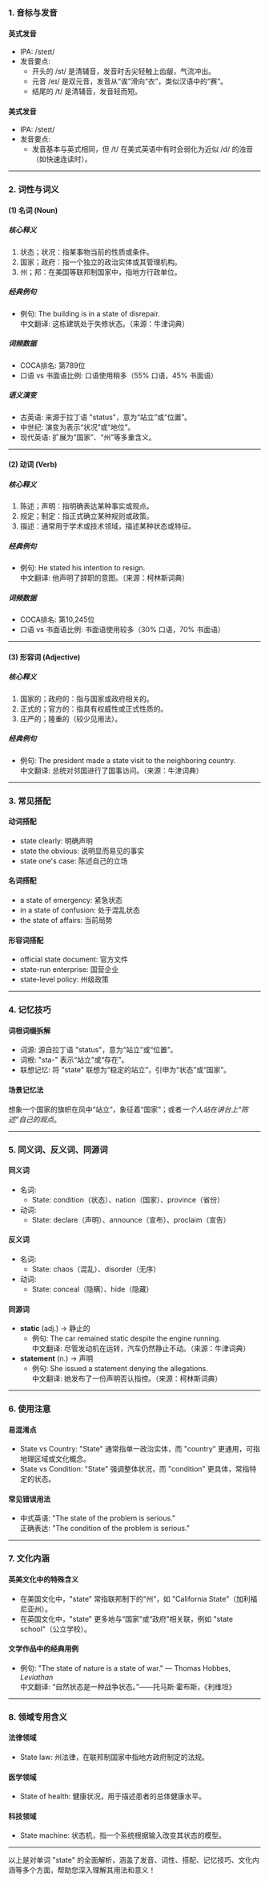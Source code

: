 
### 1. 音标与发音

#### 英式发音
- IPA: /steɪt/  
- 发音要点:
  - 开头的 /st/ 是清辅音，发音时舌尖轻触上齿龈，气流冲出。
  - 元音 /eɪ/ 是双元音，发音从“诶”滑向“衣”，类似汉语中的“赛”。
  - 结尾的 /t/ 是清辅音，发音轻而短。

#### 美式发音
- IPA: /steɪt/  
- 发音要点:
  - 发音基本与英式相同，但 /t/ 在美式英语中有时会弱化为近似 /d/ 的浊音（如快速连读时）。

---

### 2. 词性与词义

#### (1) 名词 (Noun)

##### 核心释义
1. 状态；状况：指某事物当前的性质或条件。  
2. 国家；政府：指一个独立的政治实体或其管理机构。  
3. 州；邦：在美国等联邦制国家中，指地方行政单位。

##### 经典例句
- 例句: The building is in a state of disrepair.  
  中文翻译: 这栋建筑处于失修状态。（来源：牛津词典）

##### 词频数据
- COCA排名: 第789位  
- 口语 vs 书面语比例: 口语使用稍多（55% 口语，45% 书面语）

##### 语义演变
- 古英语: 来源于拉丁语 "status"，意为“站立”或“位置”。  
- 中世纪: 演变为表示“状况”或“地位”。  
- 现代英语: 扩展为“国家”、“州”等多重含义。

---

#### (2) 动词 (Verb)

##### 核心释义
1. 陈述；声明：指明确表达某种事实或观点。  
2. 规定；制定：指正式确立某种规则或政策。  
3. 描述：通常用于学术或技术领域，描述某种状态或特征。

##### 经典例句
- 例句: He stated his intention to resign.  
  中文翻译: 他声明了辞职的意图。（来源：柯林斯词典）

##### 词频数据
- COCA排名: 第10,245位  
- 口语 vs 书面语比例: 书面语使用较多（30% 口语，70% 书面语）

---

#### (3) 形容词 (Adjective)

##### 核心释义
1. 国家的；政府的：指与国家或政府相关的。  
2. 正式的；官方的：指具有权威性或正式性质的。  
3. 庄严的；隆重的（较少见用法）。

##### 经典例句
- 例句: The president made a state visit to the neighboring country.  
  中文翻译: 总统对邻国进行了国事访问。（来源：牛津词典）

---

### 3. 常见搭配

#### 动词搭配
- state clearly: 明确声明  
- state the obvious: 说明显而易见的事实  
- state one's case: 陈述自己的立场  

#### 名词搭配
- a state of emergency: 紧急状态  
- in a state of confusion: 处于混乱状态  
- the state of affairs: 当前局势  

#### 形容词搭配
- official state document: 官方文件  
- state-run enterprise: 国营企业  
- state-level policy: 州级政策  

---

### 4. **记忆技巧**

#### 词根词缀拆解
- 词源: 源自拉丁语 "status"，意为“站立”或“位置”。  
- 词根: "sta-" 表示“站立”或“存在”。  
- 联想记忆: 将 "state" 联想为“稳定的站立”，引申为“状态”或“国家”。

#### 场景记忆法
想象一个国家的旗帜在风中“站立”，象征着“国家”；或者*一个人站在讲台上“陈述”自己的观点*。

---

### 5. 同义词、反义词、同源词

#### 同义词
- 名词: 
  - State: condition（状态）、nation（国家）、province（省份）  
- 动词: 
  - State: declare（声明）、announce（宣布）、proclaim（宣告）  

#### 反义词
- 名词: 
  - State: chaos（混乱）、disorder（无序）  
- 动词: 
  - State: conceal（隐瞒）、hide（隐藏）  

#### **同源词**
- **static** (adj.) → 静止的  
  - 例句: The car remained static despite the engine running.  
    中文翻译: 尽管发动机在运转，汽车仍然静止不动。（来源：牛津词典）
- **statement** (n.) → 声明  
  - 例句: She issued a statement denying the allegations.  
    中文翻译: 她发布了一份声明否认指控。（来源：柯林斯词典）

---

### 6. 使用注意

#### 易混淆点
- State vs Country: "State" 通常指单一政治实体，而 "country" 更通用，可指地理区域或文化概念。  
- State vs Condition: "State" 强调整体状况，而 "condition" 更具体，常指特定的状态。

#### 常见错误用法
- 中式英语: "The state of the problem is serious."  
  正确表达: "The condition of the problem is serious."

---

### 7. 文化内涵

#### 英美文化中的特殊含义
- 在美国文化中，"state" 常指联邦制下的“州”，如 "California State"（加利福尼亚州）。  
- 在英国文化中，"state" 更多地与“国家”或“政府”相关联，例如 "state school"（公立学校）。

#### 文学作品中的经典用例
- 例句: "The state of nature is a state of war." — Thomas Hobbes, *Leviathan*  
  中文翻译: “自然状态是一种战争状态。”——托马斯·霍布斯，《利维坦》

---

### 8. 领域专用含义

#### 法律领域
- State law: 州法律，在联邦制国家中指地方政府制定的法规。  

#### 医学领域
- State of health: 健康状况，用于描述患者的总体健康水平。  

#### 科技领域
- State machine: 状态机，指一个系统根据输入改变其状态的模型。

--- 

以上是对单词 "state" 的全面解析，涵盖了发音、词性、搭配、记忆技巧、文化内涵等多个方面，帮助您深入理解其用法和意义！